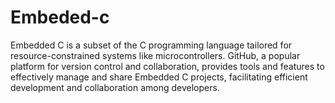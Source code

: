 # Embeded-c
Embedded C is a subset of the C programming language tailored for resource-constrained systems like microcontrollers. GitHub, a popular platform for version control and collaboration, provides tools and features to effectively manage and share Embedded C projects, facilitating efficient development and collaboration among developers.
